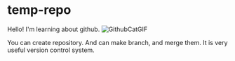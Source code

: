 # temp-repo

Hello! I'm learning about github.
![GithubCatGIF](https://github.com/JJUN1012/temp-repo/assets/46262005/e0f1d3af-8f78-4dc3-8902-d0abdac90093)

You can create repository. And can make branch, and merge them. It is very useful version control system.
